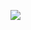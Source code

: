 ![](http://github-profile-summary-cards.vercel.app/api/cards/profile-details?username=JAAAE&theme=vue)
